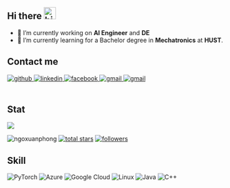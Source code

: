 ## Hi there <img src="https://user-images.githubusercontent.com/1303154/88677602-1635ba80-d120-11ea-84d8-d263ba5fc3c0.gif" width="28px" height="28px" alt="hi">
- 🔭 I’m currently working on **AI Engineer** and **DE**
- 🌱 I’m currently learning for a Bachelor degree in **Mechatronics** at **HUST**.

## Contact me
<div align="left">
<a href="https://github.com/ngoxuanphong" target="_blank">
<img src=https://img.shields.io/badge/github-%2324292e.svg?&style=for-the-badge&logo=github&logoColor=white alt=github style="margin-bottom: 5px;" />
</a>
<a href="https://www.linkedin.com/in/xu%C3%A2n-phong-ng%C3%B4-794647238/" target="_blank">
<img src=https://img.shields.io/badge/linkedin-%231E77B5.svg?&style=for-the-badge&logo=linkedin&logoColor=white alt=linkedin style="margin-bottom: 5px;" />
</a>
<a href="https://www.facebook.com/xuanphong2002/" target="_blank">
<img src=https://img.shields.io/badge/facebook-%232E87FB.svg?&style=for-the-badge&logo=facebook&logoColor=white alt=facebook style="margin-bottom: 5px;" />
</a>  
<a href="mailto:xuanphongcht@gmail.com" target="_blank">
<img src=https://img.shields.io/badge/-Gmail-c14438?style=for-the-badge&logo=Gmail&logoColor=white alt=gmail style="margin-bottom: 5px;" />
</a>  
<a href="mailto:phong.nx200461@sis.hust.edu.vn" target="_blank">
<img src=https://img.shields.io/badge/-Outlook-0078D4?style=for-the-badge&logo=Microsoft-Outlook&logoColor=white alt=gmail style="margin-bottom: 5px;" />
</a>  
</div>

<br>

<!---
ngoxuanphong/ngoxuanphong is a ✨ special ✨ repository because its `README.md` (this file) appears on your GitHub profile.
You can click the Preview link to take a look at your changes.
--->
## Stat
<p align="left"> <img src="https://github-readme-stats-sigma-five.vercel.app/api?username=ngoxuanphong&&show_icons=true&style=for-the-badge&title_color=ffffff&icon_color=bb2acf&text_color=daf7dc&bg_color=151515">

<!-- <p align="left"> <img src="https://komarev.com/ghpvc/?username=ngoxuanphong&color=0E9C47&style=for-the-badge" alt="ngoxuanphong" /> </p> -->
<p align="left">
   <a> <img src="https://komarev.com/ghpvc/?username=ngoxuanphong&color=0E9C47&style=for-the-badge" alt="ngoxuanphong" /> </a> 
  <a href="https://github.com/ngoxuanphong?tab=stars&sort=stargazers">
    <img alt="total stars" title="Total stars on GitHub" src="https://custom-icon-badges.demolab.com/badge/dynamic/json?logo=star&color=0E9C47&label=Stars&style=for-the-badge&query=%24.stars&url=https://api.github-star-counter.workers.dev/user/ngoxuanphong"/></a>
<a href="https://github.com/ngoxuanphong?tab=followers">
    <img alt="followers" title="Follow me on Github" src="https://custom-icon-badges.herokuapp.com/github/followers/ngoxuanphong?color=0E9C47&style=for-the-badge&logo=person-add&label=Followers&logoColor=white"/></a>

## Skill
  ![PyTorch](https://img.shields.io/badge/PyTorch-%23EE4C2C.svg?style=for-the-badge&logo=PyTorch&logoColor=white)
  ![Azure](https://img.shields.io/badge/azure-%230072C6.svg?style=for-the-badge&logo=microsoftazure&logoColor=white)
  ![Google Cloud](https://img.shields.io/badge/GoogleCloud-%234285F4.svg?style=for-the-badge&logo=google-cloud&logoColor=white)
  ![Linux](https://img.shields.io/badge/Linux-FCC624?style=for-the-badge&logo=linux&logoColor=black)
  ![Java](https://img.shields.io/badge/java-%23ED8B00.svg?style=for-the-badge&logo=openjdk&logoColor=white)
  ![C++](https://img.shields.io/badge/c++-%2300599C.svg?style=for-the-badge&logo=c%2B%2B&logoColor=white)
  
  
  
  
   <!--- 
<br/>  

<p align="center">
<img src="https://i.imgur.com/dBaSKWF.gif" height="20" width="100%">

<!-- [![Dat's github activity graph](https://github-readme-activity-graph.cyclic.app/graph?username=ngoxuanphong&theme=github-compact)](https://github.com/ashutosh00710/github-readme-activity-graph) -->
  <!---
<picture>
  <source media="(prefers-color-scheme: dark)" srcset="https://raw.githubusercontent.com/ngoxuanphong/ngoxuanphong/output/github-contribution-grid-snake-dark.svg">
  <img alt="github contribution grid snake animation" src="https://raw.githubusercontent.com/ngoxuanphong/ngoxuanphong/output/github-contribution-grid-snake.svg">
</picture>



